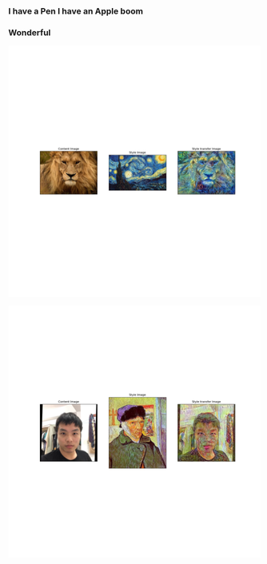 ### I have a Pen I have an Apple boom
### Wonderful

![img](https://github.com/leolee1204/Photo_Style_Transfer/blob/a879b0fb9446cf25db3e39796ffee6a4c9af0ba7/style_tranfer.png)

![img](https://github.com/leolee1204/Photo_Style_Transfer/blob/a879b0fb9446cf25db3e39796ffee6a4c9af0ba7/style_tranfer-2.png)
